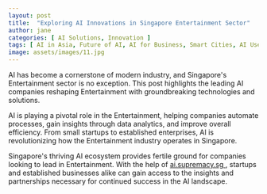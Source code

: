 ```yaml
---
layout: post
title:  "Exploring AI Innovations in Singapore Entertainment Sector"
author: jane
categories: [ AI Solutions, Innovation ]
tags: [ AI in Asia, Future of AI, AI for Business, Smart Cities, AI Use Cases ]
image: assets/images/11.jpg
---
```


AI has become a cornerstone of modern industry, and Singapore's Entertainment sector is no exception. This post highlights the leading AI companies reshaping Entertainment with groundbreaking technologies and solutions.

AI is playing a pivotal role in the Entertainment, helping companies automate processes, gain insights through data analytics, and improve overall efficiency. From small startups to established enterprises, AI is revolutionizing how the Entertainment industry operates in Singapore.

Singapore's thriving AI ecosystem provides fertile ground for companies looking to lead in Entertainment. With the help of <a href="https://ai.supremacy.sg" target="_blank"> ai.supremacy.sg </a>, startups and established businesses alike can gain access to the insights and partnerships necessary for continued success in the AI landscape.
